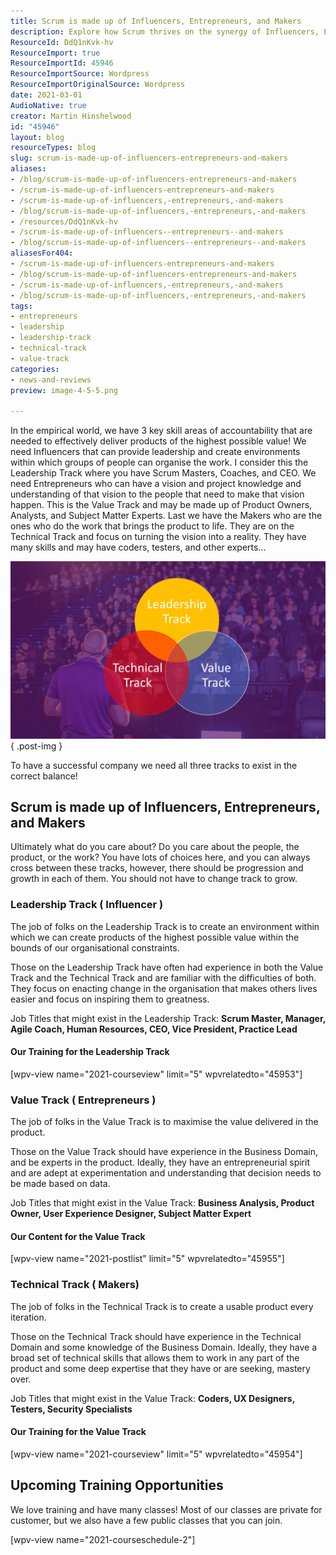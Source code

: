 ```yaml
---
title: Scrum is made up of Influencers, Entrepreneurs, and Makers
description: Explore how Scrum thrives on the synergy of Influencers, Entrepreneurs, and Makers. Discover key roles and training for maximizing product value!
ResourceId: DdQ1nKvk-hv
ResourceImport: true
ResourceImportId: 45946
ResourceImportSource: Wordpress
ResourceImportOriginalSource: Wordpress
date: 2021-03-01
AudioNative: true
creator: Martin Hinshelwood
id: "45946"
layout: blog
resourceTypes: blog
slug: scrum-is-made-up-of-influencers-entrepreneurs-and-makers
aliases:
- /blog/scrum-is-made-up-of-influencers-entrepreneurs-and-makers
- /scrum-is-made-up-of-influencers-entrepreneurs-and-makers
- /scrum-is-made-up-of-influencers,-entrepreneurs,-and-makers
- /blog/scrum-is-made-up-of-influencers,-entrepreneurs,-and-makers
- /resources/DdQ1nKvk-hv
- /scrum-is-made-up-of-influencers--entrepreneurs--and-makers
- /blog/scrum-is-made-up-of-influencers--entrepreneurs--and-makers
aliasesFor404:
- /scrum-is-made-up-of-influencers-entrepreneurs-and-makers
- /blog/scrum-is-made-up-of-influencers-entrepreneurs-and-makers
- /scrum-is-made-up-of-influencers,-entrepreneurs,-and-makers
- /blog/scrum-is-made-up-of-influencers,-entrepreneurs,-and-makers
tags:
- entrepreneurs
- leadership
- leadership-track
- technical-track
- value-track
categories:
- news-and-reviews
preview: image-4-5-5.png

---
```

In the empirical world, we have 3 key skill areas of accountability that are needed to effectively deliver products of the highest possible value! We need Influencers that can provide leadership and create environments within which groups of people can organise the work. I consider this the Leadership Track where you have Scrum Masters, Coaches, and CEO. We need Entrepreneurs who can have a vision and project knowledge and understanding of that vision to the people that need to make that vision happen. This is the Value Track and may be made up of Product Owners, Analysts, and Subject Matter Experts. Last we have the Makers who are the ones who do the work that brings the product to life. They are on the Technical Track and focus on turning the vision into a reality. They have many skills and may have coders, testers, and other experts...

![](images/image-4-1280x720-4-4.png)
{ .post-img }

To have a successful company we need all three tracks to exist in the correct balance!

## Scrum is made up of Influencers, Entrepreneurs, and Makers

Ultimately what do you care about? Do you care about the people, the product, or the work? You have lots of choices here, and you can always cross between these tracks, however, there should be progression and growth in each of them. You should not have to change track to grow.

### Leadership Track ( Influencer )

The job of folks on the Leadership Track is to create an environment within which we can create products of the highest possible value within the bounds of our organisational constraints.

Those on the Leadership Track have often had experience in both the Value Track and the Technical Track and are familiar with the difficulties of both. They focus on enacting change in the organisation that makes others lives easier and focus on inspiring them to greatness.

Job Titles that might exist in the Leadership Track: **Scrum Master, Manager, Agile Coach, Human Resources, CEO, Vice President, Practice Lead**

#### **Our Training for the Leadership Track**

\[wpv-view name="2021-courseview" limit="5" wpvrelatedto="45953"\]

### Value Track ( Entrepreneurs )

The job of folks in the Value Track is to maximise the value delivered in the product.

Those on the Value Track should have experience in the Business Domain, and be experts in the product. Ideally, they have an entrepreneurial spirit and are adept at experimentation and understanding that decision needs to be made based on data.

Job Titles that might exist in the Value Track: **Business Analysis, Product Owner, User Experience Designer, Subject Matter Expert**

#### **Our Content for the Value Track**

\[wpv-view name="2021-postlist" limit="5" wpvrelatedto="45955"\]

### Technical Track ( Makers)

The job of folks in the Technical Track is to create a usable product every iteration.

Those on the Technical Track should have experience in the Technical Domain and some knowledge of the Business Domain. Ideally, they have a broad set of technical skills that allows them to work in any part of the product and some deep expertise that they have or are seeking, mastery over.

Job Titles that might exist in the Value Track: **Coders, UX Designers, Testers, Security Specialists**

#### **Our Training for the Value Track**

\[wpv-view name="2021-courseview" limit="5" wpvrelatedto="45954"\]

## **Upcoming Training Opportunities**

We love training and have many classes! Most of our classes are private for customer, but we also have a few public classes that you can join.

\[wpv-view name="2021-courseschedule-2"\]
